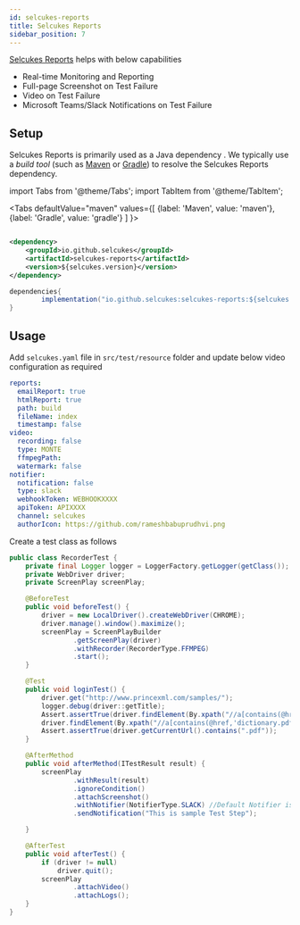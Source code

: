 ```yaml
---
id: selcukes-reports
title: Selcukes Reports
sidebar_position: 7
---
```


[Selcukes Reports](https://github.com/selcukes/selcukes-java/tree/master/selcukes-reports) helps with below capabilities
- Real-time Monitoring and Reporting
- Full-page Screenshot on Test Failure
- Video on Test Failure
- Microsoft Teams/Slack Notifications on Test Failure

## Setup

Selcukes Reports is primarily used as a Java dependency . We typically use a _build tool_ (such
as [Maven](https://maven.apache.org/) or [Gradle](https://gradle.org/)) to resolve the Selcukes Reports
dependency.

import Tabs from '@theme/Tabs'; import TabItem from '@theme/TabItem';

<Tabs defaultValue="maven"
values={[
{label: 'Maven', value: 'maven'},{label: 'Gradle', value: 'gradle'}
]
}>

<TabItem value="maven">

```xml

<dependency>
    <groupId>io.github.selcukes</groupId>
    <artifactId>selcukes-reports</artifactId>
    <version>${selcukes.version}</version>
</dependency>
```

</TabItem>
<TabItem value="gradle">

```java
dependencies{
        implementation("io.github.selcukes:selcukes-reports:${selcukes.version}")
}
```

</TabItem>
</Tabs>

## Usage

Add `selcukes.yaml` file in `src/test/resource` folder and update below video configuration as required

```yaml
reports:
  emailReport: true
  htmlReport: true
  path: build
  fileName: index
  timestamp: false
video:
  recording: false
  type: MONTE
  ffmpegPath:
  watermark: false
notifier:
  notification: false
  type: slack
  webhookToken: WEBHOOKXXXX
  apiToken: APIXXXX
  channel: selcukes
  authorIcon: https://github.com/rameshbabuprudhvi.png
```

Create a test class as follows

```java
public class RecorderTest {
    private final Logger logger = LoggerFactory.getLogger(getClass());
    private WebDriver driver;
    private ScreenPlay screenPlay;

    @BeforeTest
    public void beforeTest() {
        driver = new LocalDriver().createWebDriver(CHROME);
        driver.manage().window().maximize();
        screenPlay = ScreenPlayBuilder
                .getScreenPlay(driver)
                .withRecorder(RecorderType.FFMPEG)
                .start();
    }

    @Test
    public void loginTest() {
        driver.get("http://www.princexml.com/samples/");
        logger.debug(driver::getTitle);
        Assert.assertTrue(driver.findElement(By.xpath("//a[contains(@href,'dictionary.pdf')]")).isDisplayed());
        driver.findElement(By.xpath("//a[contains(@href,'dictionary.pdf')]")).click();
        Assert.assertTrue(driver.getCurrentUrl().contains(".pdf"));
    }

    @AfterMethod
    public void afterMethod(ITestResult result) {
        screenPlay
                .withResult(result)
                .ignoreCondition()
                .attachScreenshot()
                .withNotifier(NotifierType.SLACK) //Default Notifier is TEAMS
                .sendNotification("This is sample Test Step");

    }

    @AfterTest
    public void afterTest() {
        if (driver != null)
            driver.quit();
        screenPlay
                .attachVideo()
                .attachLogs();
    }
}
```
